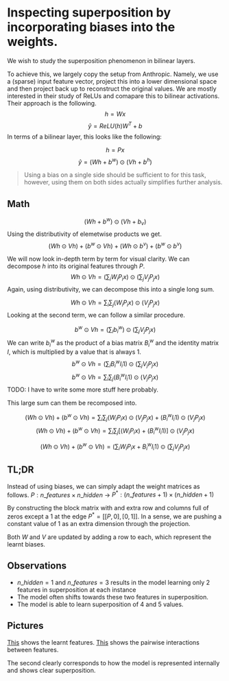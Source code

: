 # Inspecting superposition by incorporating biases into the weights.
We wish to study the superposition phenomenon in bilinear layers.

To achieve this, we largely copy the setup from Anthropic. Namely, we use a (sparse) input feature vector, project this into a lower dimensional space and then project back up to reconstruct the original values. We are mostly interested in their study of ReLUs and comapare this to bilinear activations. Their approach is the following.
$$ h = Wx $$
$$\hat{y} = ReLU(h)W^T + b$$
In terms of a bilinear layer, this looks like the following:

$$ h = Px $$
$$ \hat{y} = (Wh + b^w) \odot (Vh + b^h) $$
> Using a bias on a single side should be sufficient to for this task, however, using them on both sides actually simplifies further analysis.

## Math

$$ (Wh + b^w) \odot (Vh + b_v) $$
Using the distributivity of elemetwise products we get.
$$ (Wh \odot Vh) + (b^w \odot Vh) + (Wh \odot b^v) + (b^w \odot b^v) $$

We will now look in-depth term by term for visual clarity. We can decompose $h$ into its original features through $P$.
$$ Wh \odot Vh = (\sum_i W_iP_ix) \odot (\sum_j V_jP_jx)$$
Again, using distributivity, we can decompose this into a single long sum.

$$ Wh \odot Vh = \sum_i \sum_j (W_iP_ix) \odot (V_jP_jx) $$
Looking at the second term, we can follow a similar procedure.

$$ b^w \odot Vh = (\sum_i b^w_i) \odot (\sum_j V_jP_jx) $$
We can write $b^w_i$ as the product of a bias matrix $B^w_i$ and the identity matrix $I$, which is multiplied by a value that is always 1.
$$ b^w \odot Vh = (\sum_i B^w_i I_i 1) \odot (\sum_j V_jP_jx) $$
$$ b^w \odot Vh = \sum_i \sum_j (B^w_i I_i 1) \odot (V_jP_jx) $$
TODO: I have to write some more stuff here probably.

This large sum can them be recomposed into.

$$ (Wh \odot Vh) + (b^w \odot Vh) = \sum_i \sum_j (W_iP_ix) \odot (V_jP_jx) + (B^w_i I_i 1) \odot (V_jP_jx)$$
$$ (Wh \odot Vh) + (b^w \odot Vh) = \sum_i \sum_j [(W_iP_ix) + (B^w_i I_i 1)] \odot (V_jP_jx)$$

$$ (Wh \odot Vh) + (b^w \odot Vh) = (\sum_i W_iP_ix + B^w_i I_i 1) \odot (\sum_j V_jP_jx)$$
## TL;DR
Instead of using biases, we can simply adapt the weight matrices as follows.
$P: n\_features \times n\_hidden$ -> $P^*: (n\_features + 1) \times (n\_hidden + 1)$

By constructing the block matrix with and extra row and columns full of zeros except a 1 at the edge $P^* = [[P, 0], [0, 1]]$. In a sense, we are pushing a constant value of 1 as an extra dimension through the projection.

Both $W$ and $V$ are updated by adding a row to each, which represent the learnt biases.

## Observations
- $n\_hidden = 1$ and $n\_features = 3$ results in the model learning only 2 features in superposition at each instance 
- The model often shifts towards these two features in superposition.
- The model is able to learn superposition of 4 and 5 values.

## Pictures

[This](./images/basis_features.png) shows the learnt features.
[This](./images/pairwise_2_6.png) shows the pairwise interactions between features.

The second clearly corresponds to how the model is represented internally and shows clear superposition.
